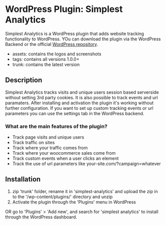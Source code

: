 # WordPress Plugin: Simplest Analytics

Simplest Analytics is a WordPress plugin that adds website tracking functionality to WordPress. YOu can download the plugin via the WordPress Backend or the official [WordPress repository](https://de.wordpress.org/plugins/simplest-analytics).

- assets: contains the logos and screenshots
- tags: contains all versions 1.0.0+
- trunk: contains the latest version


## Description

Simplest Analytics tracks visits and unique users session based serverside without setting 3rd party cookies. It is also possible to track events and url paramaters. After 
installing and activation the plugin it's working without further configuration. If you want to set up custom tracking events or url parameters you can use the settings tab in 
the WordPress backend.


### What are the main features of the plugin?

* Track page visits and unique users
* Track traffic on sites
* Track where your traffic comes from
* Track where your woocommerce sales come from
* Track custom events when a user clicks an element
* Track the use of url parameters like your-site.com/?campaign=whatever


## Installation

1. zip 'trunk' folder, rename it in 'simplest-analytics' and upload the zip in to the '/wp-content/plugins/' directory and unzip
2. Activate the plugin through the 'Plugins' menu in WordPress

OR go to 'Plugins' > 'Add new', and search for 'simplest analytics' to install through the WordPress dashboard.